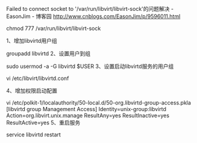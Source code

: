 Failed to connect socket to '/var/run/libvirt/libvirt-sock'的问题解决 - EasonJim - 博客园 http://www.cnblogs.com/EasonJim/p/9596011.html

chmod 777 /var/run/libvirt/libvirt-sock

1、增加libvirtd用户组

groupadd libvirtd
2、设置用户到组

sudo usermod -a -G libvirtd $USER
3、设置启动libvirtd服务的用户组

vi /etc/libvirt/libvirtd.conf


4、增加权限启动配置

vi /etc/polkit-1/localauthority/50-local.d/50-org.libvirtd-group-access.pkla
[libvirtd group Management Access]
Identity=unix-group:libvirtd
Action=org.libvirt.unix.manage
ResultAny=yes
ResultInactive=yes
ResultActive=yes
5、重启服务

service libvirtd restart